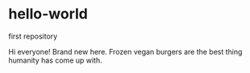 # hello-world
first repository 

Hi everyone! Brand new here.
Frozen vegan burgers are the best thing humanity has come up with.
